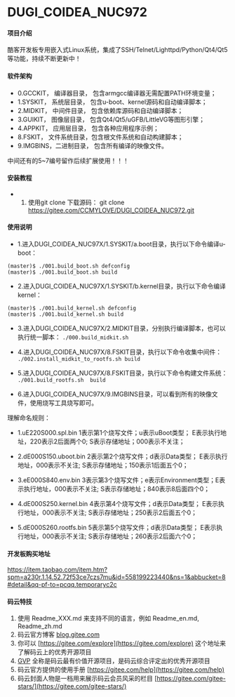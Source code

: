 # DUGI_COIDEA_NUC972

#### 项目介绍
酷客开发板专用嵌入式Linux系统，集成了SSH/Telnet/Lighttpd/Python/Qt4/Qt5等功能，持续不断更新中！


#### 软件架构

- 0.GCCKIT， 编译器目录，  包含armgcc编译器无需配置PATH环境变量；
- 1.SYSKIT， 系统层目录，  包含u-boot、kernel源码和自动编译脚本；
- 2.MIDKIT， 中间件目录，  包含依赖库源码和自动编译脚本；
- 3.GUIKIT， 图像层目录，  包含Qt4/Qt5/uGFB/LittleVG等图形引擎；
- 4.APPKIT， 应用层目录，  包含各种应用程序示例；
- 8.FSKIT，  文件系统目录，包含根文件系统和自动构建脚本；
- 9.IMGBINS，二进制目录，  包含所有编译的映像文件。
 
中间还有的5~7编号留作后续扩展使用！！！

#### 安装教程

- 1. 使用git clone 下载源码：
git clone https://gitee.com/CCMYLOVE/DUGI_COIDEA_NUC972.git

#### 使用说明

- 1.进入DUGI_COIDEA_NUC97X/1.SYSKIT/a.boot目录，执行以下命令编译u-boot：

```
(master)$ ./001.build_boot.sh defconfig
(master)$ ./001.build_boot.sh build
```


- 2.进入DUGI_COIDEA_NUC97X/1.SYSKIT/b.kernel目录，执行以下命令编译kernel：

```
(master)$ ./001.build_kernel.sh defconfig
(master)$ ./001.build_kernel.sh build
```


- 3.进入DUGI_COIDEA_NUC97X/2.MIDKIT目录，分别执行编译脚本，也可以执行统一脚本：
`./000.build_midkit.sh`

- 4.进入DUGI_COIDEA_NUC97X/8.FSKIT目录，执行以下命令收集中间件：
`./002.install_midkit_to_rootfs.sh build`

- 5.进入DUGI_COIDEA_NUC97X/8.FSKIT目录，执行以下命令构建文件系统：
`./001.build_rootfs.sh  build`

- 6.进入DUGI_COIDEA_NUC97X/9.IMGBINS目录，可以看到所有的映像文件，使用烧写工具烧写即可。

理解命名规则：

- 1.uE220S000.spl.bin
 1表示第1个烧写文件；u表示uBoot类型；      E表示执行地址，220表示2后面两个0; S表示存储地址；000表示不关注；
 
- 2.dE000S150.uboot.bin
 2表示第2个烧写文件；d表示Data类型；       E表示执行地址，000表示不关注;     S表示存储地址；150表示1后面五个0；
 
- 3.eE000S840.env.bin
 3表示第3个烧写文件；e表示Environment类型；E表示执行地址，000表示不关注;     S表示存储地址；840表示8后面四个0；
 
- 4.dE000S250.kernel.bin
 4表示第4个烧写文件；d表示Data类型；       E表示执行地址，000表示不关注;     S表示存储地址；250表示2后面五个0；
 
- 5.dE000S260.rootfs.bin
 5表示第5个烧写文件；d表示Data类型；       E表示执行地址，000表示不关注;     S表示存储地址；260表示2后面六个0；


#### 开发板购买地址
https://item.taobao.com/item.htm?spm=a230r.1.14.52.72f53ce7czs7mu&id=558199223440&ns=1&abbucket=8#detail&qq-pf-to=pcqq.temporaryc2c


#### 码云特技

1. 使用 Readme\_XXX.md 来支持不同的语言，例如 Readme\_en.md, Readme\_zh.md
2. 码云官方博客 [blog.gitee.com](https://blog.gitee.com)
3. 你可以 [https://gitee.com/explore](https://gitee.com/explore) 这个地址来了解码云上的优秀开源项目
4. [GVP](https://gitee.com/gvp) 全称是码云最有价值开源项目，是码云综合评定出的优秀开源项目
5. 码云官方提供的使用手册 [https://gitee.com/help](https://gitee.com/help)
6. 码云封面人物是一档用来展示码云会员风采的栏目 [https://gitee.com/gitee-stars/](https://gitee.com/gitee-stars/)